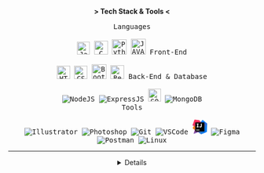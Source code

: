 <p align="center"><b>&gt; Tech Stack & Tools &lt;</b></p>
<p align="center">
  <kbd>
    <kbd>Languages</kbd>
    <br />
    <br />
    <img src="https://cdn.jsdelivr.net/gh/devicons/devicon/icons/javascript/javascript-original.svg" title="Javascript" height="26" width="26" />
    <img src="https://cdn.jsdelivr.net/gh/devicons/devicon/icons/c/c-original.svg" title="C" height="28" width="28" />
    <img src="https://cdn.jsdelivr.net/gh/devicons/devicon/icons/python/python-original.svg" title="Python" height="31" width="30" />
    <img src="https://cdn.jsdelivr.net/gh/devicons/devicon/icons/java/java-original.svg" title="JAVA" height="32" width="30" />
  </kbd>
  <kbd>
    <kbd>Front-End</kbd>
    <br />
    <br />
    <img src="https://cdn.jsdelivr.net/gh/devicons/devicon/icons/html5/html5-original.svg" title="HTML" height="27" width="27" />
    <img src="https://cdn.jsdelivr.net/gh/devicons/devicon/icons/css3/css3-original.svg" title="CSS" height="27" width="27" />
    <img src="https://cdn.jsdelivr.net/gh/devicons/devicon/icons/bootstrap/bootstrap-original.svg" title="Bootstrap" height="30" width="30" />
    <img src="https://cdn.jsdelivr.net/gh/devicons/devicon/icons/react/react-original.svg" title="React" height="28" width="28" />
  </kbd>
  <kbd>
    <kbd>Back-End & Database</kbd>
    <br />
    <br />
    <img src="https://cdn.jsdelivr.net/gh/devicons/devicon/icons/nodejs/nodejs-plain.svg" title="NodeJS" width="27" height="27" alt="NodeJS" />
    <img src="https://i.ibb.co/c6CMfC9/icons8-express-js-160.png" title="ExpressJS" width="28" height="28" alt="ExpressJS" />
    <img src="https://i.ibb.co/jDHjxy4/pngwing-com-removebg-preview.png" title="SQL" height="26" width="26" />
    <img src="https://cdn.jsdelivr.net/gh/devicons/devicon/icons/mongodb/mongodb-original.svg" title="MongoDB" width="30" height="30" alt="MongoDB" />
  </kbd>
  <br />
  <kbd>
    <kbd>Tools</kbd>
    <br />
    <br />
    <img src="https://cdn.jsdelivr.net/gh/devicons/devicon/icons/illustrator/illustrator-line.svg" title="Illustrator" width="30" height="30" alt="Illustrator" />
    <img src="https://cdn.jsdelivr.net/gh/devicons/devicon/icons/photoshop/photoshop-line.svg" title="Photoshop" width="30" height="30" alt="Photoshop" />
    <img src="https://cdn.jsdelivr.net/gh/devicons/devicon/icons/git/git-original.svg" title="Git" width="30" height="30" alt="Git" />
    <img src="https://cdn.jsdelivr.net/gh/devicons/devicon/icons/vscode/vscode-original.svg" title="VSCode" width="30" height="30" alt="VSCode" />
    <img src="https://github.com/mustan-ali/img/blob/main/logo/intellijidea.png" title="IntelliJ IDEA" width="30" height="30" alt="IntelliJ IDEA" />
    <img src="https://cdn.jsdelivr.net/gh/devicons/devicon/icons/figma/figma-original.svg" title="Figma" width="30" height="30" alt="Figma" />
    <img src="https://www.vectorlogo.zone/logos/getpostman/getpostman-icon.svg" title="Postman" width="30" height="30" alt="Postman" />
    <img src="https://cdn.jsdelivr.net/gh/devicons/devicon/icons/linux/linux-original.svg" title="Linux" width="30" height="30" alt="Linux" />
  </kbd>
  <br />
</p>
<hr>
<p>
  <details align="center">
    <summary>Details</summary>
    <img align="center" src="https://streak-stats.demolab.com?user=mustan-ali&theme=dark&border_radius=5&date_format=j%2Fn%5B%2FY%5D&fire=00FF00&ring=00FF00&currStreakLabel=00FF00" alt="Mustan's Github Stats" width="300" /><br />
    <img align="center" src="https://github-readme-stats.vercel.app/api/top-langs/?username=mustan-ali&layout=compact&langs_count=10&theme=transparent" alt="Mustan's Github Stats" width="300" height="250" /><br />
    <img src="https://api.visitorbadge.io/api/visitors?path=https%3A%2F%2Fgithub.com%2Fmustan-ali&label=Profile_Views&labelColor=%23000000&countColor=%23303030&style=flat-square" />
  </details>
</p>
